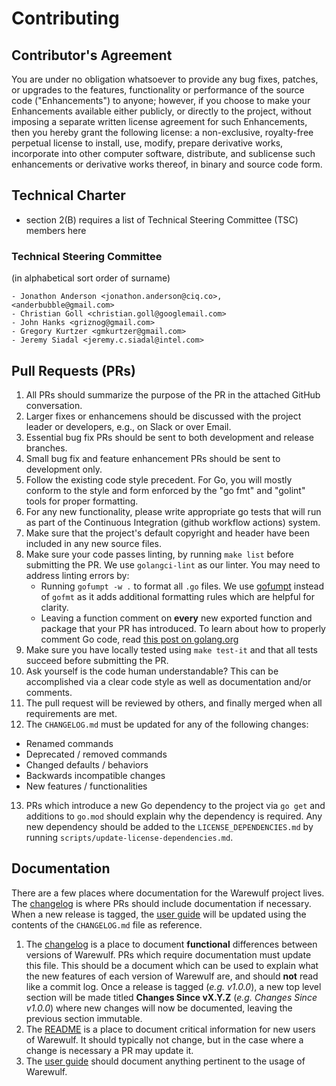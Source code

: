 # Contributing

## Contributor's Agreement

You are under no obligation whatsoever to provide any bug fixes,
patches, or upgrades to the features, functionality or performance of
the source code ("Enhancements") to anyone; however, if you choose to
make your Enhancements available either publicly, or directly to the
project, without imposing a separate written license agreement for
such Enhancements, then you hereby grant the following license: a
non-exclusive, royalty-free perpetual license to install, use, modify,
prepare derivative works, incorporate into other computer software,
distribute, and sublicense such enhancements or derivative works
thereof, in binary and source code form.

## Technical Charter

- section 2(B) requires a list of Technical Steering Committee (TSC)
  members here

### Technical Steering Committee

(in alphabetical sort order of surname)

```text
- Jonathon Anderson <jonathon.anderson@ciq.co>, <anderbubble@gmail.com>
- Christian Goll <christian.goll@googlemail.com>
- John Hanks <griznog@gmail.com>
- Gregory Kurtzer <gmkurtzer@gmail.com>
- Jeremy Siadal <jeremy.c.siadal@intel.com>
```


## Pull Requests (PRs)

1. All PRs should summarize the purpose of the PR in the attached
   GitHub conversation.
2. Larger fixes or enhancemens should be discussed with the project
   leader or developers, e.g., on Slack or over Email.
3. Essential bug fix PRs should be sent to both development and
   release branches.
4. Small bug fix and feature enhancement PRs should be sent to
   development only.
5. Follow the existing code style precedent. For Go, you will mostly
   conform to the style and form enforced by the "go fmt" and "golint"
   tools for proper formatting.
6. For any new functionality, please write appropriate go tests that
   will run as part of the Continuous Integration (github workflow
   actions) system.
7. Make sure that the project's default copyright and header have been
   included in any new source files.
8. Make sure your code passes linting, by running `make list` before
   submitting the PR. We use `golangci-lint` as our linter. You may
   need to address linting errors by:
   - Running `gofumpt -w .` to format all `.go` files. We use
     [gofumpt](https://github.com/mvdan/gofumpt) instead of `gofmt` as
     it adds additional formatting rules which are helpful for
     clarity.
   - Leaving a function comment on **every** new exported function and
     package that your PR has introduced. To learn about how to
     properly comment Go code, read [this post on
     golang.org](https://golang.org/doc/effective_go.html#commentary)
9. Make sure you have locally tested using `make test-it` and that all
   tests succeed before submitting the PR.
10. Ask yourself is the code human understandable? This can be
   accomplished via a clear code style as well as documentation and/or
   comments.
11. The pull request will be reviewed by others, and finally merged
   when all requirements are met.
12. The `CHANGELOG.md` must be updated for any of the following
   changes:
   - Renamed commands
   - Deprecated / removed commands
   - Changed defaults / behaviors
   - Backwards incompatible changes
   - New features / functionalities
13. PRs which introduce a new Go dependency to the project via `go
   get` and additions to `go.mod` should explain why the dependency is
   required. Any new dependency should be added to the
   `LICENSE_DEPENDENCIES.md` by running
   `scripts/update-license-dependencies.md`.

## Documentation

There are a few places where documentation for the Warewulf project
lives. The [changelog](CHANGELOG.md) is where PRs should include
documentation if necessary. When a new release is tagged, the [user
guide](https://warewulf.org/docs/) will be updated using the contents
of the `CHANGELOG.md` file as reference.

1. The [changelog](CHANGELOG.md) is a place to document **functional**
   differences between versions of Warewulf. PRs which require
   documentation must update this file. This should be a document
   which can be used to explain what the new features of each version
   of Warewulf are, and should **not** read like a commit log. Once a
   release is tagged (*e.g.  v1.0.0*), a new top level section will be
   made titled **Changes Since vX.Y.Z** (*e.g. Changes Since v1.0.0*)
   where new changes will now be documented, leaving the previous
   section immutable.
2. The [README](README.md) is a place to document critical information
   for new users of Warewulf. It should typically not change, but in
   the case where a change is necessary a PR may update it.
3. The [user guide](https://warewulf.org/docs/) should document
   anything pertinent to the usage of Warewulf.
